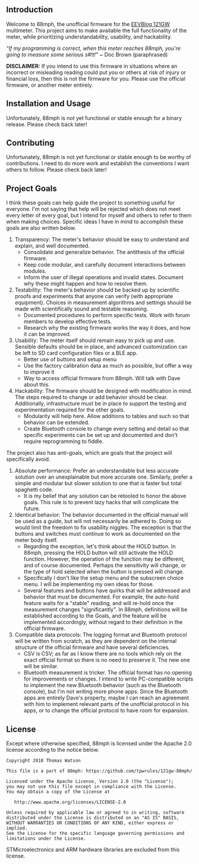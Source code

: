 ## Introduction
Welcome to 88mph, the unofficial firmware for the [EEVBlog 121GW](https://www.eevblog.com/product/121gw/) multimeter. This project aims to make available the full functionality of the meter, while prioritizing understandability, usability, and hackability.

*"If my programming is correct, when this meter reaches 88mph, you're going to measure some serious s#!t!"* ~ Doc Brown (paraphrased)

**DISCLAIMER:** If you intend to use this firmware in situations where an incorrect or misleading reading could put you or others at risk of injury or financial loss, then this is not the firmware for you. Please use the official firmware, or another meter entirely.

## Installation and Usage

Unfortunately, 88mph is not yet functional or stable enough for a binary release. Please check back later!

## Contributing

Unfortunately, 88mph is not yet functional or stable enough to be worthy of contributions. I need to do more work and establish the conventions I want others to follow. Please check back later!

## Project Goals

I think these goals can help guide the project to something useful for everyone. I'm not saying that help will be rejected which does not meet every letter of every goal, but I intend for myself and others to refer to them when making choices. Specific ideas I have in mind to accomplish these goals are also written below.

1. Transparency: The meter's behavior should be easy to understand and explain, and well documented.
    * Consolidate and generalize behavior. The antithesis of the official firmware.
    * Keep code modular, and carefully document interactions between modules.
    * Inform the user of illegal operations and invalid states. Document why these might happen and how to resolve them.
2. Testability: The meter's behavior should be backed up by scientific proofs and experiments that anyone can verify (with appropriate equipment). Choices in measurement algorithms and settings should be made with scientifically sound and testable reasoning.
    * Documented procedures to perform specific tests. Work with forum members to develop effective tests.
    * Research why the existing firmware works the way it does, and how it can be improved.
3. Usability: The meter itself should remain easy to pick up and use. Sensible defaults should be in place, and advanced customization can be left to SD card configuration files or a BLE app.
    * Better use of buttons and setup menu
    * Use the factory calibration data as much as possible, but offer a way to improve it
    * Way to access official firmware from 88mph. Will talk with Dave about this.
4. Hackability: The firmware should be designed with modification in mind. The steps required to change or add behavior should be clear. Additionally, infrastructure must be in place to support the testing and experimentation required for the other goals.
    * Modularity will help here. Allow additions to tables and such so that behavior can be extended.
    * Create Bluetooth console to change every setting and detail so that specific experiments can be set up and documented and don't require reprogramming to fiddle.

The project also has anti-goals, which are goals that the project will specifically avoid.
1. Absolute performance: Prefer an understandable but less accurate solution over an unexplainable but more accurate one. Similarly, prefer a simple and modular but slower solution to one that is faster but total spaghetti code.
    * It is my belief that any solution can be retooled to honor the above goals. This rule is to prevent lazy hacks that will complicate the future.
2. Identical behavior: The behavior documented in the official manual will be used as a guide, but will not necessarily be adhered to. Doing so would limit the freedom to fix usability niggles. The exception is that the buttons and switches must continue to work as documented on the meter body itself.
    * Regarding the exception, let's think about the HOLD button. In 88mph, pressing the HOLD button will still activate the HOLD function. However, the operation of the function may be different, and of course documented. Perhaps the sensitivity will change, or the type of hold selected when the button is pressed will change.
    * Specifically I don't like the setup menu and the subscreen choice menu. I will be implementing my own ideas for those.
    * Several features and buttons have quirks that will be addressed and behavior that must be documented. For example, the auto-hold feature waits for a "stable" reading, and will re-hold once the measurement changes "significantly". In 88mph, definitions will be established according to the Goals, and the feature will be implemented accordingly, without regard to their definition in the official firmware.
3. Compatible data protocols: The logging format and Bluetooth protocol will be written from scratch, as they are dependent on the internal structure of the official firmware and have several deficiencies.
    * CSV is CSV; as far as I know there are no tools which rely on the exact official format so there is no need to preserve it. The new one will be similar.
    * Bluetooth measurement is tricker. The official format has no opening for improvements or changes. I intend to write PC-compatible scripts to implement the new Bluetooth behavior (such as the Bluetooth console), but I'm not writing more phone apps. Since the Bluetooth apps are entirely Dave's property, maybe I can reach an agreement with him to implement relevant parts of the unofficial protocol in his apps, or to change the official protocol to have room for expansion.

## License
Except where otherwise specified, 88mph is licensed under the Apache 2.0 license according to the notice below.

    Copyright 2018 Thomas Watson

    This file is a part of 88mph: https://github.com/tpwrules/121gw-88mph/

    Licensed under the Apache License, Version 2.0 (the "License");
    you may not use this file except in compliance with the License.
    You may obtain a copy of the License at

       http://www.apache.org/licenses/LICENSE-2.0

    Unless required by applicable law or agreed to in writing, software
    distributed under the License is distributed on an "AS IS" BASIS,
    WITHOUT WARRANTIES OR CONDITIONS OF ANY KIND, either express or implied.
    See the License for the specific language governing permissions and
    limitations under the License.

STMicroelectronics and ARM hardware libraries are excluded from this license.